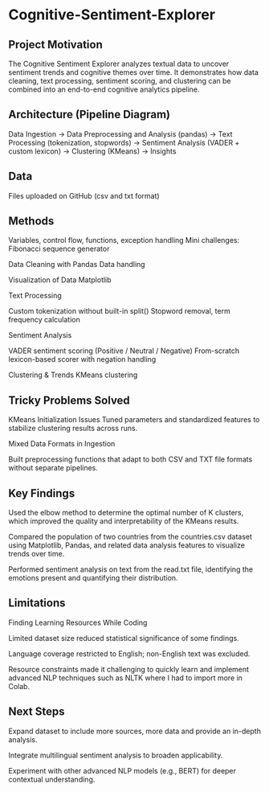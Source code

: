 # Cognitive-Sentiment-Explorer

## Project Motivation
The Cognitive Sentiment Explorer analyzes textual data to uncover sentiment trends and cognitive themes over time.
It demonstrates how data cleaning, text processing, sentiment scoring, and clustering can be combined into an end-to-end cognitive analytics pipeline.

## Architecture (Pipeline Diagram)
Data Ingestion → Data Preprocessing and Analysis (pandas) → Text Processing (tokenization, stopwords)
→ Sentiment Analysis (VADER + custom lexicon) → Clustering (KMeans) -> Insights

## Data
Files uploaded on GitHub (csv and txt format)

## Methods
Variables, control flow, functions, exception handling
Mini challenges: Fibonacci sequence generator 

Data Cleaning with Pandas
Data handling

Visualization of Data
Matplotlib

Text Processing

Custom tokenization without built-in split()
Stopword removal, term frequency calculation

Sentiment Analysis

VADER sentiment scoring (Positive / Neutral / Negative)
From-scratch lexicon-based scorer with negation handling


Clustering & Trends
KMeans clustering


## Tricky Problems Solved
KMeans Initialization Issues
Tuned parameters and standardized features to stabilize clustering results across runs.

Mixed Data Formats in Ingestion

Built preprocessing functions that adapt to both CSV and TXT file formats without separate pipelines.


## Key Findings
Used the elbow method to determine the optimal number of K clusters, which improved the quality and interpretability of the KMeans results.

Compared the population of two countries from the countries.csv dataset using Matplotlib, Pandas, and related data analysis features to visualize trends over time.

Performed sentiment analysis on text from the read.txt file, identifying the emotions present and quantifying their distribution.

## Limitations
Finding Learning Resources While Coding

Limited dataset size reduced statistical significance of some findings.

Language coverage restricted to English; non-English text was excluded.

Resource constraints made it challenging to quickly learn and implement advanced NLP techniques such as NLTK where I had to import more in Colab.


## Next Steps

Expand dataset to include more sources, more data and provide an in-depth analysis.

Integrate multilingual sentiment analysis to broaden applicability.

Experiment with other advanced NLP models (e.g., BERT) for deeper contextual understanding.
